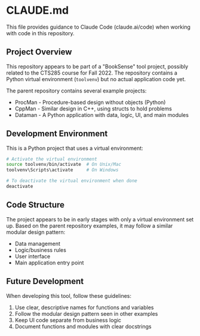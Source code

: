# CLAUDE.md

This file provides guidance to Claude Code (claude.ai/code) when working with code in this repository.

## Project Overview

This repository appears to be part of a "BookSense" tool project, possibly related to the CTS285 course for Fall 2022. The repository contains a Python virtual environment (`toolvenv`) but no actual application code yet.

The parent repository contains several example projects:
- ProcMan - Procedure-based design without objects (Python)
- CppMan - Similar design in C++, using structs to hold problems
- Dataman - A Python application with data, logic, UI, and main modules

## Development Environment

This is a Python project that uses a virtual environment:

```bash
# Activate the virtual environment
source toolvenv/bin/activate  # On Unix/Mac
toolvenv\Scripts\activate     # On Windows

# To deactivate the virtual environment when done
deactivate
```

## Code Structure

The project appears to be in early stages with only a virtual environment set up. Based on the parent repository examples, it may follow a similar modular design pattern:
- Data management
- Logic/business rules
- User interface
- Main application entry point

## Future Development

When developing this tool, follow these guidelines:
1. Use clear, descriptive names for functions and variables
2. Follow the modular design pattern seen in other examples
3. Keep UI code separate from business logic
4. Document functions and modules with clear docstrings